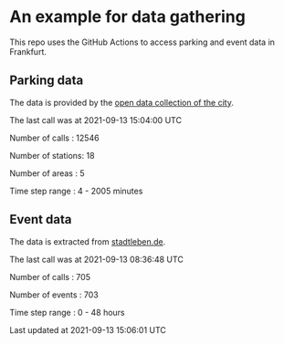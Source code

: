# An example for data gathering

This repo uses the GitHub Actions to access parking and event data in Frankfurt.

## Parking data
The data is provided by the [open data collection of the city](https://www.offenedaten.frankfurt.de/).

The last call was at 2021-09-13 15:04:00 UTC

Number of calls   : 12546

Number of stations:    18

Number of areas   :     5

Time step range   :     4 -  2005 minutes


## Event data
The data is extracted from [stadtleben.de](https://stadtleben.de/frankfurt/).

The last call was at 2021-09-13 08:36:48 UTC

Number of calls   : 705

Number of events  : 703

Time step range   :   0 -  48 hours


Last updated at 2021-09-13 15:06:01 UTC
